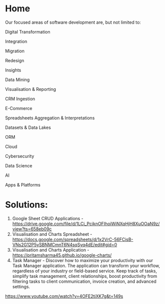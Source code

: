# Home

Our focused areas of software development are, but not limited to:

Digital Transformation 

Integration

Migration 

Redesign

Insights

Data Mining

Visualisation & Reporting

CRM Ingestion

E-Commerce

Spreadsheets Aggregation & Interpretations 

Datasets & Data Lakes

ORM

Cloud

Cybersecurity

Data Science

AI

Apps & Platforms

# Solutions:

1. Google Sheet CRUD Applications - https://drive.google.com/file/d/1LCi_PciknOFIhoiWiNXqHjH8XuOOaN9z/view?ts=658eb09c
2. Visualisation and Charts Spreadsheet - https://docs.google.com/spreadsheets/d/1x2VrC-56FCisB-VNs2G12P5ySBNMCmnT6N4sqSyq4dE/edit#gid=0
3. Visualisation and Charts Application - https://pritamsharma45.github.io/google-charts/
4. Task Manager -
Discover how to maximize your productivity with our Task Manager application. The application can transform your workflow, regardless of your industry or field-based service. Keep track of tasks, simplify task management, client relationships, boost productivity from filtering tasks to client communication, invoice creation, and advanced settings.

 https://www.youtube.com/watch?v=4OFE2tiXK7g&t=149s

